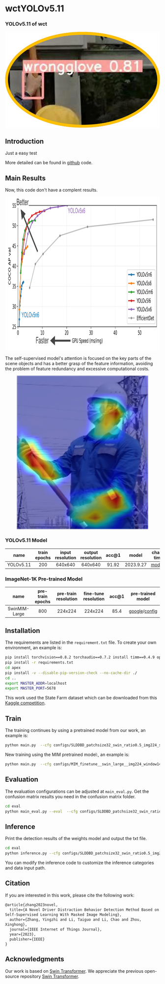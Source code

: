 # wctYOLOv5.11

### YOLOv5.11 of wct



![pipeline](pipeline.png)

## Introduction

Just a easy test

More detailed can be found in [github](https://github.com/ultralytics/yolov5) code.

## Main Results

Now, this code don't have a complent results.

<div align="center">
    <img src="acdm.png" height="500px" />
</div>

The self-supervised model's attention is focused on the key parts of the scene objects and has a better grasp of the feature information, avoiding the problem of feature redundancy and excessive computational costs.

<div align="center">
    <img src="vss.png" height="500px" />
</div>

### YOLOv5.11 Model

| name | train epochs | input resolution | output resolution | acc@1 | model | chang time |
| :---: | :---: | :---: | :---: | :---: | :---: | :---: |
|  YOLOv5.11  | 200 | 640x640 | 640x640 |  91.92  | 2023.9.27 | [models](models/yolov5s.yaml) | 

### ImageNet-1K Pre-trained Model

| name | pre-train epochs | pre-train resolution | fine-tune resolution | acc@1 | pre-trained model |
| :---: | :---: | :---: | :---: | :---: | :---: |
| SwinMIM-Large | 800 | 224x224 | 224x224 | 85.4 | [google](https://drive.google.com/file/d/1DCELfGormJK0xbMU2A-mvBWZStSbDUfd/view?usp=sharing)/[config](configs/MIM_finetune__swin_large__img224_window14__800ep.yaml) | 
## Installation

 The requirements are listed in the `requirement.txt` file. To create your own environment, an example is:

```bash
pip install torchvision==0.8.2 torchaudio==0.7.2 install timm==0.4.9 opencv-python==4.4.0.46 termcolor==1.1.0 yacs==0.1.8 diffdist  
pip install -r requirements.txt
cd apex
pip install -v --disable-pip-version-check --no-cache-dir ./
cd ..
export MASTER_ADDR=localhost
export MASTER_PORT=5678
```
This work used the State Farm dataset which can be downloaded from this [Kaggle competition](https://www.kaggle.com/c/state-farm-distracted-driver-detection).
## Train

 The training continues by using a pretrained model from our work, an example is:

```bash
python main.py  --cfg configs/SLDDBD_patchsize32_swin_ratio0.5_img224_statefarm_110ep.yaml --pretrained SLDDBD_patchsize32_swin_ratio0.5_img224_statefarm_110ep.pth --data-path dataset --local_rank 0 --batch-size 32
```
 New training using the MIM pretrained model:, an example is:

```bash
python main.py  --cfg configs/MIM_finetune__swin_large__img224_window14__800ep.yaml --pretrained MIM_finetune__swin_large__img224_window14__800ep.pth --data-path dataset --local_rank 0 --batch-size 32
```


## Evaluation

The evaluation configurations can be adjusted at `main_eval.py`.
Get the confusion matrix results you need in the confusion matrix folder.

```bash
cd eval
python main_eval.py --eval  --cfg configs/SLDDBD_patchsize32_swin_ratio0.5_img224_statefarm_110ep.yaml  --resume ./SLDDBD_patchsize32_swin_ratio0.5_img224_statefarm_110ep.pth --local_rank 0 --data-path  dataset
```

## Inference

Print the detection results of the weights model and output the txt file.


```bash
cd eval
python inference.py --cfg configs/SLDDBD_patchsize32_swin_ratio0.5_img224_statefarm_110ep.yaml  --resume ./SLDDBD_patchsize32_swin_ratio0.5_img224_statefarm_110ep.pth --local_rank 0
```
You can modify the inference code to customize the inference categories and data input path.

## Citation

If you are interested in this work, please cite the following work:

```
@article{zhang2023novel,
  title={A Novel Driver Distraction Behavior Detection Method Based on Self-Supervised Learning With Masked Image Modeling},
  author={Zhang, Yingzhi and Li, Taiguo and Li, Chao and Zhou, Xinghong},
  journal={IEEE Internet of Things Journal},
  year={2023},
  publisher={IEEE}
}
```

## Acknowledgments

Our work is based on [Swin Transformer](https://github.com/microsoft/Swin-Transformer).  We appreciate the previous open-source repository [Swin Transformer](https://github.com/microsoft/Swin-Transformer).


